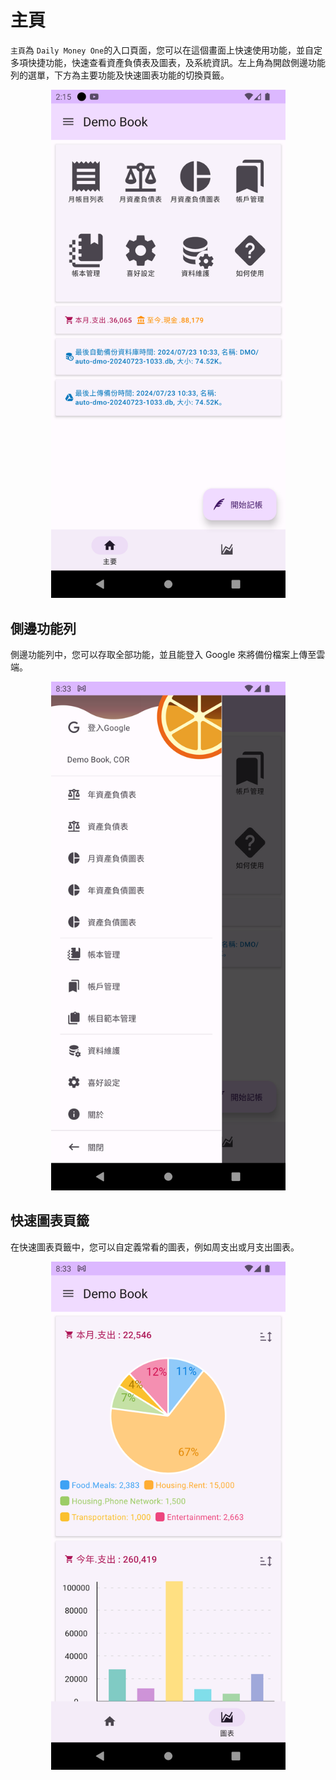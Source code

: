 # 主頁

`主頁`為 `Daily Money One`的入口頁面，您可以在這個畫面上快速使用功能，並自定多項快捷功能，快速查看資產負債表及圖表，及系統資訊。左上角為開啟側邊功能列的選單，下方為主要功能及快速圖表功能的切換頁籤。

<div align="center">

<img src="imgs/home-1.png" alt="" width="375">

</div>

## 側邊功能列

側邊功能列中，您可以存取全部功能，並且能登入 Google 來將備份檔案上傳至雲端。

<div align="center">

<img src="imgs/home-2.png" alt="" width="375">

</div>

## 快速圖表頁籤

在快速圖表頁籤中，您可以自定義常看的圖表，例如周支出或月支出圖表。

<div align="center">

<img src="imgs/home-3.png" alt="" width="375">

</div>
